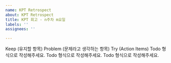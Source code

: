```yaml
---
name: KPT Retrospect
about: KPT Retrospect
title: KPT 회고 - n주차 m요일
labels: ''
assignees: ''

---
```


Keep (유지할 항목)
Problem (문제라고 생각하는 항목)
Try (Action Items)
 Todo 형식으로 작성해주세요.
 Todo 형식으로 작성해주세요.
 Todo 형식으로 작성해주세요.
